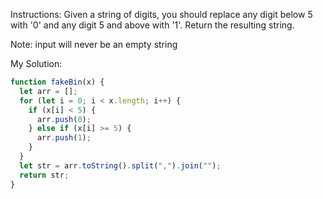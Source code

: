Instructions:
Given a string of digits, you should replace any digit below 5 with '0' and any digit 5 and above with '1'. Return the resulting string.

Note: input will never be an empty string

My Solution:

```js
function fakeBin(x) {
  let arr = [];
  for (let i = 0; i < x.length; i++) {
    if (x[i] < 5) {
      arr.push(0);
    } else if (x[i] >= 5) {
      arr.push(1);
    }
  }
  let str = arr.toString().split(",").join("");
  return str;
}
```
